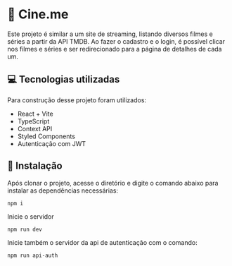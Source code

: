 # 🎥 Cine.me

Este projeto é similar a um site de streaming, listando diversos filmes e séries a partir da API TMDB. Ao fazer o cadastro e o login, é possível clicar nos filmes e séries e ser redirecionado para a página de detalhes de cada um.

## 💻 Tecnologias utilizadas

Para construção desse projeto foram utilizados:

- React + Vite
- TypeScript
- Context API
- Styled Components
- Autenticação com JWT

## 🚀 Instalação

Após clonar o projeto, acesse o diretório e digite o comando abaixo para instalar as dependências necessárias:

```
npm i
```

Inicie o servidor

```
npm run dev
```

Inicie também o servidor da api de autenticação com o comando:

```
npm run api-auth
```
